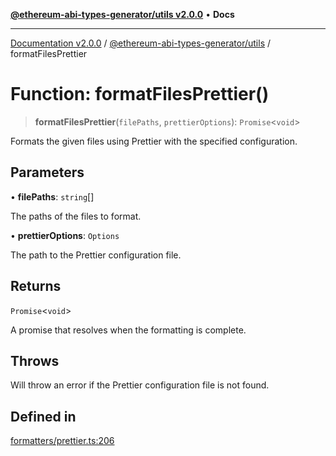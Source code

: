[**@ethereum-abi-types-generator/utils v2.0.0**](../README.md) • **Docs**

***

[Documentation v2.0.0](../../../packages.md) / [@ethereum-abi-types-generator/utils](../README.md) / formatFilesPrettier

# Function: formatFilesPrettier()

> **formatFilesPrettier**(`filePaths`, `prettierOptions`): `Promise`\<`void`\>

Formats the given files using Prettier with the specified configuration.

## Parameters

• **filePaths**: `string`[]

The paths of the files to format.

• **prettierOptions**: `Options`

The path to the Prettier configuration file.

## Returns

`Promise`\<`void`\>

A promise that resolves when the formatting is complete.

## Throws

Will throw an error if the Prettier configuration file is not found.

## Defined in

[formatters/prettier.ts:206](https://github.com/niZmosis/ethereum-abi-types-generator/blob/8be0c174f1ad191b06c4413881733fc6912573c5/packages/utils/src/formatters/prettier.ts#L206)
